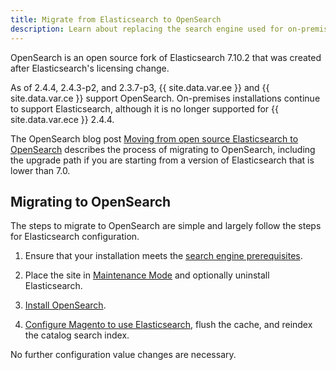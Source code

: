 ```yaml
---
title: Migrate from Elasticsearch to OpenSearch
description: Learn about replacing the search engine used for on-premises installations of Adobe Commerce and Magento Open Source.
---
```


OpenSearch is an open source fork of Elasticsearch 7.10.2 that was created after Elasticsearch's licensing change.

As of 2.4.4, 2.4.3-p2, and 2.3.7-p3, {{ site.data.var.ee }} and {{ site.data.var.ce }} support OpenSearch. On-premises installations continue to support Elasticsearch, although it is no longer supported for {{ site.data.var.ece }} 2.4.4.

The OpenSearch blog post [Moving from open source Elasticsearch to OpenSearch](https://opensearch.org/blog/technical-posts/2021/10/moving-from-opensource-elasticsearch-to-opensearch/) describes the process of migrating to OpenSearch, including the upgrade path if you are starting from a version of Elasticsearch that is lower than 7.0.

## Migrating to OpenSearch

The steps to migrate to OpenSearch are simple and largely follow the steps for Elasticsearch configuration.

1. Ensure that your installation meets the [search engine prerequisites](https://devdocs.magento.com/guides/v2.4/install-gde/prereq/elasticsearch.html).

1. Place the site in [Maintenance Mode](https://devdocs.magento.com/guides/v2.4/install-gde/install/cli/install-cli-subcommands-maint.html) and optionally uninstall Elasticsearch.

1. [Install OpenSearch](https://opensearch.org/docs/latest/opensearch/install/important-settings/).

1. [Configure Magento to use Elasticsearch](https://devdocs.magento.com/guides/v2.4/config-guide/elasticsearch/configure-magento.html), flush the cache, and reindex the catalog search index.

No further configuration value changes are necessary.
